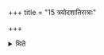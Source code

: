 +++
title = "15 त्रयोदशातिरात्राः"

+++

<details><summary>थिते</summary>

त्रयोदशातिरात्राः १५
</details>
